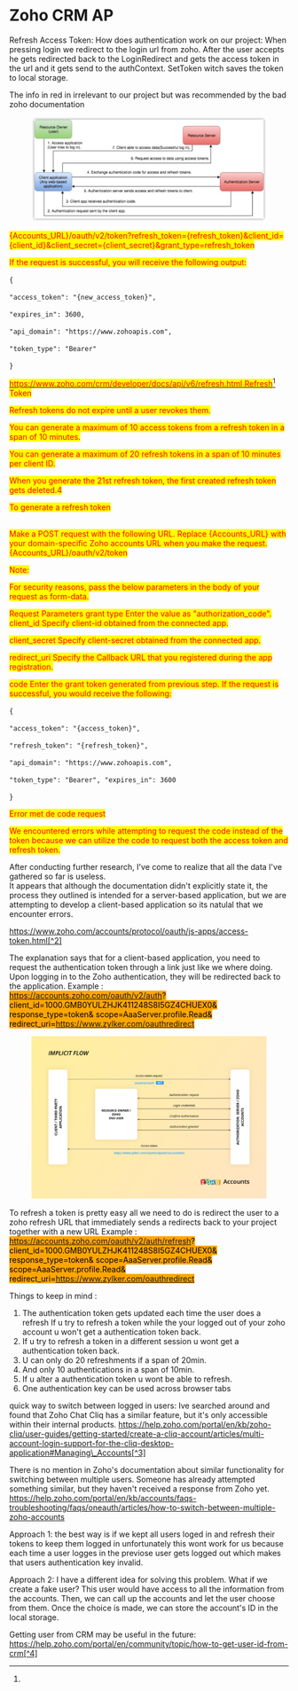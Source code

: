 # Zoho CRM AP

Refresh Access Token: How does authentication work on our project: When pressing login we redirect to the login url from zoho. After the user accepts he gets redirected back to the LoginRedirect and gets the access token in the url and it gets send to the authContext. SetToken witch saves the token to local storage.

The info in red in irrelevant to our project but was recommended by the bad zoho documentation

<figure><img src="../.gitbook/assets/image (19).png" alt=""><figcaption></figcaption></figure>

<mark style="color:red;">{Accounts\_URL}/oauth/v2/token?refresh\_token={refresh\_token}\&client\_id={client\_id}\&client\_secret={client\_secret}\&grant\_type=refresh\_token</mark>&#x20;

<mark style="color:red;">If the request is successful, you will receive the following output:</mark>



`{`&#x20;

&#x20;   `"access_token": "{new_access_token}",`&#x20;

&#x20;   `"expires_in": 3600,`&#x20;

&#x20;   `"api_domain": "https://www.zohoapis.com",`&#x20;

&#x20;   `"token_type": "Bearer"`&#x20;

`}`&#x20;

[<mark style="color:red;">https://www.zoho.com/crm/developer/docs/api/v6/refresh.html Refresh</mark>](#user-content-fn-1)[^1] <mark style="color:red;">Token</mark>&#x20;

&#x20;<mark style="color:red;">Refresh tokens do not expire until a user revokes them.</mark>&#x20;

<mark style="color:red;">You can generate a maximum of 10 access tokens from a refresh token in a span of 10 minutes.</mark>&#x20;

<mark style="color:red;">You can generate a maximum of 20 refresh tokens in a span of 10 minutes per client ID.</mark>&#x20;

<mark style="color:red;">When you generate the 21st refresh token, the first created refresh token gets deleted.4</mark>&#x20;

<mark style="color:red;">To generate a refresh token</mark>&#x20;

\
<mark style="color:red;">Make a POST request with the following URL. Replace {Accounts\_URL} with your domain-specific Zoho accounts URL when you make the request. {Accounts\_URL}/oauth/v2/token</mark>&#x20;

<mark style="color:red;">Note:</mark>&#x20;

<mark style="color:red;">For security reasons, pass the below parameters in the body of your request as form-data.</mark>&#x20;

<mark style="color:red;">Request Parameters grant type Enter the value as "authorization\_code". client\_id Specify client-id obtained from the connected app.</mark>&#x20;

<mark style="color:red;">client\_secret Specify client-secret obtained from the connected app.</mark>&#x20;

<mark style="color:red;">redirect\_uri Specify the Callback URL that you registered during the app registration.</mark>&#x20;

<mark style="color:red;">code Enter the grant token generated from previous step. If the request is successful, you would receive the following:</mark>&#x20;

`{`

&#x20;`"access_token": "{access_token}",`&#x20;

`"refresh_token": "{refresh_token}",`&#x20;

`"api_domain": "https://www.zohoapis.com",`&#x20;

`"token_type": "Bearer", "expires_in": 3600`&#x20;

`}`

<mark style="color:red;">Error met de code request</mark>&#x20;

<mark style="color:red;">We encountered errors while attempting to request the code instead of the token because we can utilize the code to request both the access token and refresh token.</mark>

After conducting further research, I've come to realize that all the data I've gathered so far is useless.\
It appears that although the documentation didn't explicitly state it, the process they outlined is intended for a server-based application, but we are attempting to develop a client-based application so its natulal that we encounter errors.

https://www.zoho.com/accounts/protocol/oauth/js-apps/access-token.html[^2]

The explanation says that for a client-based application, you need to request the authentication token through a link just like we where doing. Upon logging in to the Zoho authentication, they will be redirected back to the application. Example :\
<mark style="background-color:orange;">https://accounts.zoho.com/oauth/v2/auth? client\_id=1000.GMB0YULZHJK411248S8I5GZ4CHUEX0& response\_type=token& scope=AaaServer.profile.Read& redirect\_uri=https://www.zylker.com/oauthredirect</mark>

<figure><img src="../.gitbook/assets/image (1).png" alt=""><figcaption></figcaption></figure>

To refresh a token is pretty easy all we need to do is redirect the user to a zoho refresh URL that immediately sends a redirects back to your project together with a new URL Example : <mark style="background-color:orange;">https://accounts.zoho.com/oauth/v2/auth/refresh? client\_id=1000.GMB0YULZHJK411248S8I5GZ4CHUEX0& response\_type=token& scope=AaaServer.profile.Read& scope=AaaServer.profile.Read& redirect\_uri=https://www.zylker.com/oauthredirect</mark>

Things to keep in mind :

1. The authentication token gets updated each time the user does a refresh If u try to refresh a token while the your logged out of your zoho account u won't get a authentication token back.
2. If u try to refresh a token in a different session u wont get a authentication token back.
3. U can only do 20 refreshments if a span of 20min.
4. And only 10 authentications in a span of 10min.
5. If u alter a authentication token u wont be able to refresh.
6. One authentication key can be used across browser tabs

quick way to switch between logged in users: Ive searched around and found that Zoho Chat Cliq has a similar feature, but it's only accessible within their internal products. https://help.zoho.com/portal/en/kb/zoho-cliq/user-guides/getting-started/create-a-cliq-account/articles/multi-account-login-support-for-the-cliq-desktop-application#Managing\_Accounts[^3]

There is no mention in Zoho's documentation about similar functionality for switching between multiple users. Someone has already attempted something similar, but they haven't received a response from Zoho yet. https://help.zoho.com/portal/en/kb/accounts/faqs-troubleshooting/faqs/oneauth/articles/how-to-switch-between-multiple-zoho-accounts

Approach 1: the best way is if we kept all users loged in and refresh their tokens to keep them logged in unfortunately this wont work for us because each time a user logges in the previose user gets logged out which makes that users authentication key invalid.

Approach 2: I have a different idea for solving this problem. What if we create a fake user? This user would have access to all the information from the accounts. Then, we can call up the accounts and let the user choose from them. Once the choice is made, we can store the account's ID in the local storage.

Getting user from CRM may be useful in the future:\
https://help.zoho.com/portal/en/community/topic/how-to-get-user-id-from-crm[^4]

[^1]: 

[^2]: 

[^3]: 

[^4]: 
